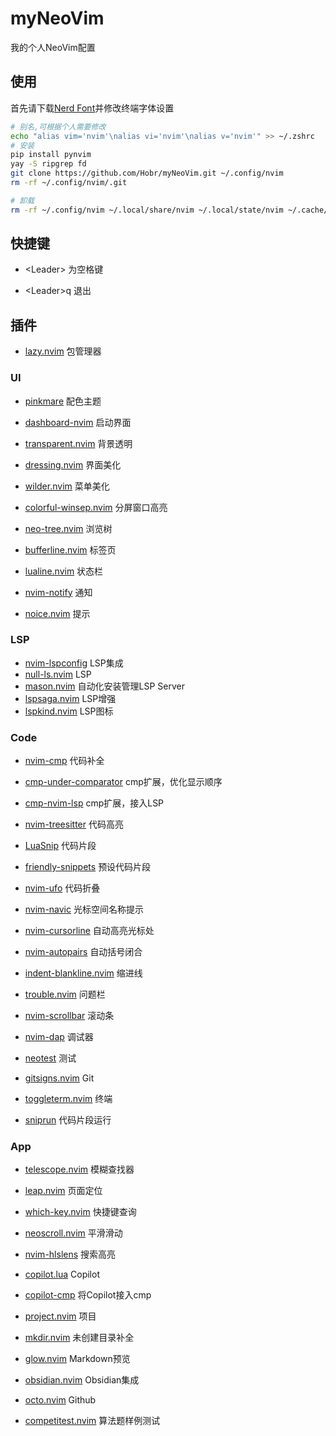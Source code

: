 # myNeoVim

我的个人NeoVim配置

## 使用

首先请下载[Nerd Font](https://www.nerdfonts.com/font-downloads)并修改终端字体设置

```bash
# 别名,可根据个人需要修改
echo "alias vim='nvim'\nalias vi='nvim'\nalias v='nvim'" >> ~/.zshrc
# 安装
pip install pynvim
yay -S ripgrep fd
git clone https://github.com/Hobr/myNeoVim.git ~/.config/nvim
rm -rf ~/.config/nvim/.git

# 卸载
rm -rf ~/.config/nvim ~/.local/share/nvim ~/.local/state/nvim ~/.cache/nvim
```

## 快捷键

- \<Leader\> 为空格键

- \<Leader\>q 退出

## 插件

- [lazy.nvim](https://github.com/folke/lazy.nvim) 包管理器

### UI

- [pinkmare](https://github.com/Matsuuu/pinkmare) 配色主题
- [dashboard-nvim](https://github.com/nvimdev/dashboard-nvim) 启动界面
- [transparent.nvim](https://github.com/xiyaowong/transparent.nvim) 背景透明
- [dressing.nvim](https://github.com/stevearc/dressing.nvim) 界面美化
- [wilder.nvim](https://github.com/gelguy/wilder.nvim) 菜单美化
- [colorful-winsep.nvim](https://github.com/nvim-zh/colorful-winsep.nvim) 分屏窗口高亮

- [neo-tree.nvim](https://github.com/nvim-neo-tree/neo-tree.nvim) 浏览树
- [bufferline.nvim](https://github.com/akinsho/bufferline.nvim) 标签页
- [lualine.nvim](https://github.com/nvim-lualine/lualine.nvim) 状态栏

- [nvim-notify](https://github.com/rcarriga/nvim-notify) 通知
- [noice.nvim](https://github.com/folke/noice.nvim) 提示

### LSP

- [nvim-lspconfig](https://github.com/neovim/nvim-lspconfig) LSP集成
- [null-ls.nvim](https://github.com/jose-elias-alvarez/null-ls.nvim) LSP
- [mason.nvim](https://github.com/williamboman/mason.nvim) 自动化安装管理LSP Server
- [lspsaga.nvim](https://github.com/nvimdev/lspsaga.nvim) LSP增强
- [lspkind.nvim](https://github.com/onsails/lspkind.nvim) LSP图标

### Code

- [nvim-cmp](https://github.com/hrsh7th/nvim-cmp) 代码补全
- [cmp-under-comparator](https://github.com/lukas-reineke/cmp-under-comparator) cmp扩展，优化显示顺序
- [cmp-nvim-lsp](https://github.com/hrsh7th/cmp-nvim-lsp) cmp扩展，接入LSP
- [nvim-treesitter](https://github.com/nvim-treesitter/nvim-treesitter) 代码高亮
- [LuaSnip](https://github.com/L3MON4D3/LuaSnip) 代码片段
- [friendly-snippets](https://github.com/rafamadriz/friendly-snippets) 预设代码片段
- [nvim-ufo](https://github.com/kevinhwang91/nvim-ufo) 代码折叠

- [nvim-navic](https://github.com/SmiteshP/nvim-navic) 光标空间名称提示
- [nvim-cursorline](https://github.com/yamatsum/nvim-cursorline) 自动高亮光标处
- [nvim-autopairs](https://github.com/windwp/nvim-autopairs) 自动括号闭合
- [indent-blankline.nvim](https://github.com/lukas-reineke/indent-blankline.nvim) 缩进线
- [trouble.nvim](https://github.com/folke/trouble.nvim) 问题栏
- [nvim-scrollbar](https://github.com/petertriho/nvim-scrollbar) 滚动条

- [nvim-dap](https://github.com/mfussenegger/nvim-dap) 调试器
- [neotest](https://github.com/nvim-neotest/neotest) 测试
- [gitsigns.nvim](https://github.com/lewis6991/gitsigns.nvim) Git
- [toggleterm.nvim](https://github.com/akinsho/toggleterm.nvim) 终端
- [sniprun](https://github.com/michaelb/sniprun) 代码片段运行

### App

- [telescope.nvim](https://github.com/nvim-telescope/telescope.nvim) 模糊查找器
- [leap.nvim](https://github.com/ggandor/leap.nvim) 页面定位
- [which-key.nvim](https://github.com/folke/which-key.nvim) 快捷键查询
- [neoscroll.nvim](https://github.com/karb94/neoscroll.nvim) 平滑滑动
- [nvim-hlslens](https://github.com/kevinhwang91/nvim-hlslens) 搜索高亮

- [copilot.lua](https://github.com/zbirenbaum/copilot.lua) Copilot
- [copilot-cmp](https://github.com/zbirenbaum/copilot-cmp) 将Copilot接入cmp
- [project.nvim](https://github.com/ahmedkhalf/project.nvim) 项目
- [mkdir.nvim](https://github.com/jghauser/mkdir.nvim) 未创建目录补全

- [glow.nvim](https://github.com/ellisonleao/glow.nvim) Markdown预览
- [obsidian.nvim](https://github.com/epwalsh/obsidian.nvim) Obsidian集成
- [octo.nvim](https://github.com/pwntester/octo.nvim) Github
- [competitest.nvim](https://github.com/xeluxee/competitest.nvim) 算法题样例测试
